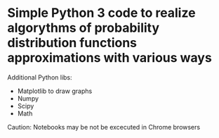 # Simple Python 3 code to realize algorythms of probability distribution functions approximations with various ways
Additional Python libs: 
- Matplotlib to draw graphs
- Numpy
- Scipy
- Math

Caution: Notebooks may be not be excecuted in Chrome browsers
